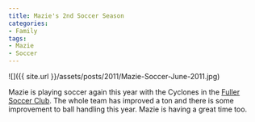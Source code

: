 ```yaml
---
title: Mazie's 2nd Soccer Season
categories:
- Family
tags:
- Mazie
- Soccer
---
```


![]({{ site.url }}/assets/posts/2011/Mazie-Soccer-June-2011.jpg)
  



Mazie is playing soccer again this year with the Cyclones in the [Fuller Soccer Club](http://fullersoccer.blogspot.com/). The whole team has improved a ton and there is some improvement to ball handling this year. Mazie is having a great time too.
